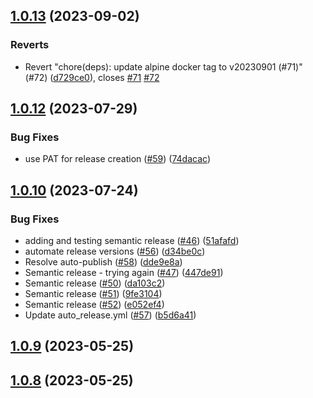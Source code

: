 ## [1.0.13](https://github.com/telnetdoogie/docker-par2cmdline/compare/v1.0.12...v1.0.13) (2023-09-02)


### Reverts

* Revert "chore(deps): update alpine docker tag to v20230901 (#71)" (#72) ([d729ce0](https://github.com/telnetdoogie/docker-par2cmdline/commit/d729ce0524b6c7eb3f2d9fd480ef4835af33662f)), closes [#71](https://github.com/telnetdoogie/docker-par2cmdline/issues/71) [#72](https://github.com/telnetdoogie/docker-par2cmdline/issues/72)



## [1.0.12](https://github.com/telnetdoogie/docker-par2cmdline/compare/v1.0.10...v1.0.12) (2023-07-29)


### Bug Fixes

* use PAT for release creation ([#59](https://github.com/telnetdoogie/docker-par2cmdline/issues/59)) ([74dacac](https://github.com/telnetdoogie/docker-par2cmdline/commit/74dacacda47d9b7ec19fb68f603a12fd4a5e7d80))



## [1.0.10](https://github.com/telnetdoogie/docker-par2cmdline/compare/v1.0.9...v1.0.10) (2023-07-24)


### Bug Fixes

* adding and testing semantic release ([#46](https://github.com/telnetdoogie/docker-par2cmdline/issues/46)) ([51afafd](https://github.com/telnetdoogie/docker-par2cmdline/commit/51afafdd2c3a432108d279989676c8dd2c057775))
* automate release versions ([#56](https://github.com/telnetdoogie/docker-par2cmdline/issues/56)) ([d34be0c](https://github.com/telnetdoogie/docker-par2cmdline/commit/d34be0c191b9cc3f5a9b71ebfb5374189ce57412))
* Resolve auto-publish ([#58](https://github.com/telnetdoogie/docker-par2cmdline/issues/58)) ([dde9e8a](https://github.com/telnetdoogie/docker-par2cmdline/commit/dde9e8ab8c99869a68b52847ad4a68ae70b7317c))
* Semantic release - trying again ([#47](https://github.com/telnetdoogie/docker-par2cmdline/issues/47)) ([447de91](https://github.com/telnetdoogie/docker-par2cmdline/commit/447de91ec1c2d35b3dedd9dfea128a35561359e2))
* Semantic release ([#50](https://github.com/telnetdoogie/docker-par2cmdline/issues/50)) ([da103c2](https://github.com/telnetdoogie/docker-par2cmdline/commit/da103c224e8ca4ffe13b29f13a4a74ed4366557f))
* Semantic release ([#51](https://github.com/telnetdoogie/docker-par2cmdline/issues/51)) ([9fe3104](https://github.com/telnetdoogie/docker-par2cmdline/commit/9fe3104f192d044519b75d587d17d9577b56dd94))
* Semantic release ([#52](https://github.com/telnetdoogie/docker-par2cmdline/issues/52)) ([e052ef4](https://github.com/telnetdoogie/docker-par2cmdline/commit/e052ef40e31f09bcf17533ff49628b881d1c57e6))
* Update auto_release.yml ([#57](https://github.com/telnetdoogie/docker-par2cmdline/issues/57)) ([b5d6a41](https://github.com/telnetdoogie/docker-par2cmdline/commit/b5d6a41c6e6174dac098d61a80006cc544188710))



## [1.0.9](https://github.com/telnetdoogie/docker-par2cmdline/compare/v1.0.8...v1.0.9) (2023-05-25)



## [1.0.8](https://github.com/telnetdoogie/docker-par2cmdline/compare/v1.0.7...v1.0.8) (2023-05-25)




